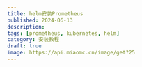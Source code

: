 ```yaml
---
title: helm安装Prometheus
published: 2024-06-13
description: 
tags: [prometheus, kubernetes, helm]
category: 安装教程
draft: true
image: https://api.miaomc.cn/image/get?25
---
```


